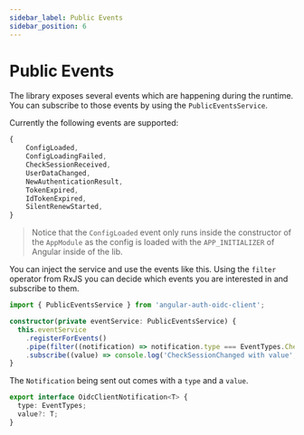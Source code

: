 ```yaml
---
sidebar_label: Public Events
sidebar_position: 6
---
```


# Public Events

The library exposes several events which are happening during the runtime. You can subscribe to those events by using the `PublicEventsService`.

Currently the following events are supported:

```ts
{
    ConfigLoaded,
    ConfigLoadingFailed,
    CheckSessionReceived,
    UserDataChanged,
    NewAuthenticationResult,
    TokenExpired,
    IdTokenExpired,
    SilentRenewStarted,
}
```

> Notice that the `ConfigLoaded` event only runs inside the constructor of the `AppModule` as the config is loaded with the `APP_INITIALIZER` of Angular inside of the lib.

You can inject the service and use the events like this.
Using the `filter` operator from RxJS you can decide which events you are interested in and subscribe to them.

```ts
import { PublicEventsService } from 'angular-auth-oidc-client';

constructor(private eventService: PublicEventsService) {
  this.eventService
    .registerForEvents()
    .pipe(filter((notification) => notification.type === EventTypes.CheckSessionReceived))
    .subscribe((value) => console.log('CheckSessionChanged with value', value));
}
```

The `Notification` being sent out comes with a `type` and a `value`.

```ts
export interface OidcClientNotification<T> {
  type: EventTypes;
  value?: T;
}
```
